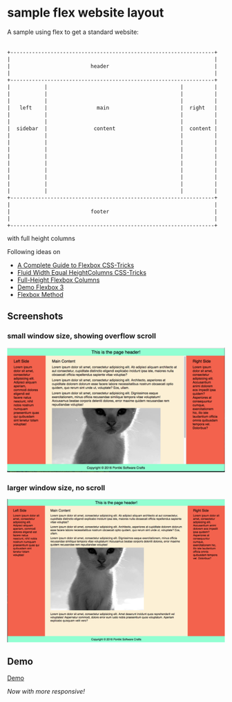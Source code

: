 # sample flex website layout

A sample using flex to get a standard website:

```

+------------------------------------------------------------------+
|                                                                  |
|                          header                                  |
|                                                                  |
+------------------------------------------------------------------+
|           |                                           |          |
|           |                                           |          |
|           |                                           |          |
|   left    |                main                       |  right   |
|           |                                           |          |
|           |                                           |          |
|  sidebar  |               content                     |  content |
|           |                                           |          |
|           |                                           |          |
|           |                                           |          |
|           |                                           |          |
|           |                                           |          |
|           |                                           |          |
|           |                                           |          |
|           |                                           |          |
|           |                                           |          |
+------------------------------------------------------------------+
|                                                                  |
|                          footer                                  |
|                                                                  |
+------------------------------------------------------------------+
```

with full height columns

Following ideas on 

* [A Complete Guide to Flexbox  CSS-Tricks](https://css-tricks.com/snippets/css/a-guide-to-flexbox/)
* [Fluid Width Equal HeightColumns  CSS-Tricks](https://css-tricks.com/fluid-width-equal-height-columns/)
* [Full-Height Flexbox Columns](http://codepen.io/Ushinro/pen/rVBwEo?editors=1100)
* [Demo Flexbox 3](http://codepen.io/team/css-tricks/pen/jqzNZq)
* [Flexbox Method](http://codepen.io/chriscoyier/pen/raGKwM)


## Screenshots

### small window size, showing overflow scroll

![](screenshot-small.png)

### larger window size, no scroll

![](screenshot-large.png)


## Demo

[Demo](https://tamouse.github.io/sample-flex-website-layout/)


*Now with more responsive!*

